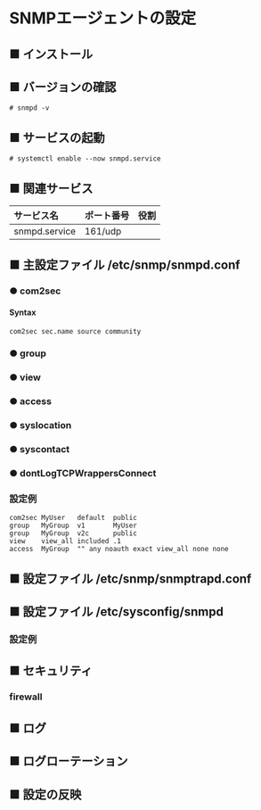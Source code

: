# SNMPエージェントの設定
## ■ インストール
## ■ バージョンの確認
```
# snmpd -v
```
## ■ サービスの起動
```
# systemctl enable --now snmpd.service
```
## ■ 関連サービス
|サービス名|ポート番号|役割|
|:---|:---|:---|
|snmpd.service|161/udp||

## ■ 主設定ファイル /etc/snmp/snmpd.conf
### ● com2sec
#### Syntax
```
com2sec sec.name source community
```
### ● group
### ● view
### ● access
### ● syslocation
### ● syscontact
### ● dontLogTCPWrappersConnect
### 設定例
```
com2sec MyUser   default  public
group   MyGroup  v1       MyUser
group   MyGroup  v2c      public
view    view_all included .1
access  MyGroup  "" any noauth exact view_all none none
```
## ■ 設定ファイル /etc/snmp/snmptrapd.conf
## ■ 設定ファイル /etc/sysconfig/snmpd
### 設定例
## ■ セキュリティ
### firewall
## ■ ログ
## ■ ログローテーション
## ■ 設定の反映
